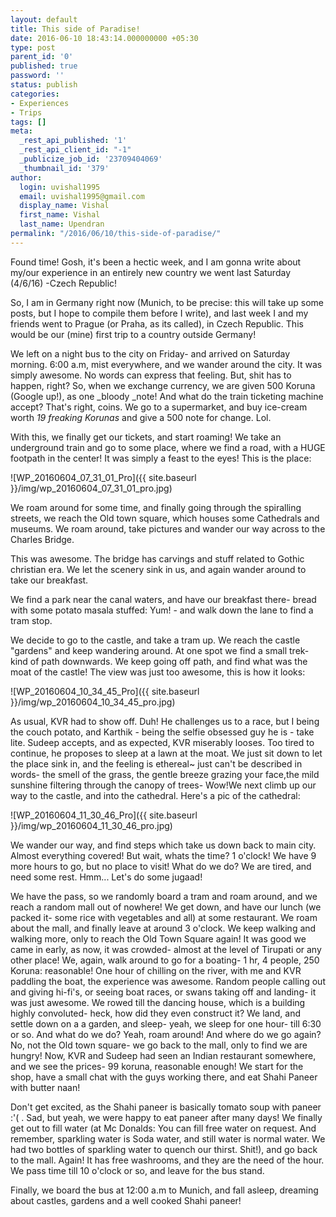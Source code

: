 ```yaml
---
layout: default
title: This side of Paradise!
date: 2016-06-10 18:43:14.000000000 +05:30
type: post
parent_id: '0'
published: true
password: ''
status: publish
categories:
- Experiences
- Trips
tags: []
meta:
  _rest_api_published: '1'
  _rest_api_client_id: "-1"
  _publicize_job_id: '23709404069'
  _thumbnail_id: '379'
author:
  login: uvishal1995
  email: uvishal1995@gmail.com
  display_name: Vishal
  first_name: Vishal
  last_name: Upendran
permalink: "/2016/06/10/this-side-of-paradise/"
---
```

Found time! Gosh, it's been a hectic week, and I am gonna write about my/our experience in an entirely new country we went last Saturday (4/6/16) -Czech Republic!

So, I am in Germany right now (Munich, to be precise: this will take up some posts, but I hope to compile them before I write), and last week I and my friends went to Prague (or Praha, as its called), in Czech Republic. This would be our (mine) first trip to a country outside Germany!

We left on a night bus to the city on Friday- and arrived on Saturday morning. 6:00 a.m, mist everywhere, and we wander around the city. It was simply awesome. No words can express that feeling. But, shit has to happen, right? So, when we exchange currency, we are given 500 Koruna (Google up!), as one&nbsp;_bloody&nbsp;_note! And what do the train ticketing machine accept? That's right, coins. We go to a supermarket, and buy ice-cream worth&nbsp;_19 freaking Korunas_ and give a 500 note for change. Lol.

With this, we finally get our tickets, and start roaming! We take an underground train and go to some place, where we find a road, with a HUGE footpath in the center! It was simply a feast to the eyes! This is the place:

![WP_20160604_07_31_01_Pro]({{ site.baseurl }}/img/wp_20160604_07_31_01_pro.jpg)

We roam around for some time, and finally going through the spiralling streets, we reach the Old town square, which houses some Cathedrals and museums. We roam around, take pictures and wander our way across to the Charles Bridge.

This was awesome. The bridge has carvings and stuff related to Gothic christian era. We let the scenery sink in us, and again wander around to take our breakfast.

We find a park near the canal waters, and have our breakfast there- bread with some potato masala stuffed: Yum! - and walk down the lane to find a tram stop.

We decide to go to the castle, and take a tram up. We reach the castle "gardens" and keep wandering around. At one spot we find a small trek-kind of path downwards. We keep going off path, and find what was the moat of the castle! The view was just too awesome, this is how it looks:

![WP_20160604_10_34_45_Pro]({{ site.baseurl }}/img/wp_20160604_10_34_45_pro.jpg)

As usual, KVR had to show off. Duh! He challenges us to a race, but I being the couch potato, and Karthik - being the selfie obsessed guy he is - take lite. Sudeep accepts, and as expected, KVR miserably looses. Too tired to continue, he proposes to sleep at a lawn at the moat. We just sit down to let the place sink in, and the feeling is ethereal~ just can't be described in words- the smell of the grass, the gentle breeze grazing your face,the mild sunshine filtering through the canopy of trees- Wow!We&nbsp;next climb up our way to the castle, and into the cathedral. Here's a pic of the cathedral:

![WP_20160604_11_30_46_Pro]({{ site.baseurl }}/img/wp_20160604_11_30_46_pro.jpg)

We wander our way, and find steps which take us down back to main city. Almost everything covered! But wait, whats the time? 1 o'clock! We have 9 more hours to go, but no place to visit! What do we do? We are tired, and need some rest. Hmm... Let's do some jugaad!

We have the pass, so we randomly board a tram and roam around, and we reach a random mall out of nowhere! We get down, and have our lunch (we packed it- some rice with vegetables and all) at some restaurant. We roam about the mall, and finally leave at around 3 o'clock. We keep walking and walking more, only to reach the Old Town Square again! It was good we came in early, as now, it was crowded- almost at the level of Tirupati or any other place! We, again, walk around to go for a boating- 1 hr, 4 people, 250 Koruna: reasonable! One hour of chilling on the river, with me and KVR paddling the boat, the experience was awesome. Random people calling out and giving hi-fi's, or seeing boat races, or swans taking off and landing- it was just awesome. We rowed till the dancing house, which is a building highly convoluted- heck, how did they even construct it? We land, and settle down on a a garden, and sleep- yeah, we sleep for one hour- till 6:30 or so. And what do we do? Yeah, roam around! And where do we go again? No, not the Old town square- we go back to the mall, only to find we are hungry! Now, KVR and Sudeep had seen an Indian restaurant somewhere, and we see the prices- 99 koruna, reasonable enough! We start for the shop, have a small chat with the guys working there, and eat Shahi Paneer with butter naan!

Don't get excited, as the Shahi paneer is basically tomato soup with paneer :'( . Sad, but yeah, we were happy to eat paneer after many days! We finally get out to fill water (at Mc Donalds: You can fill free water on request. And remember, sparkling water is Soda water, and still water is normal water. We had two bottles of sparkling water to quench our thirst. Shit!), and go back to the mall. Again! It has free washrooms, and they are the need of the hour. We pass time till 10 o'clock or so, and leave for the bus stand.

Finally, we board the bus at 12:00 a.m to Munich, and fall asleep, dreaming about castles, gardens and a well cooked Shahi paneer!

&nbsp;

&nbsp;

&nbsp;

